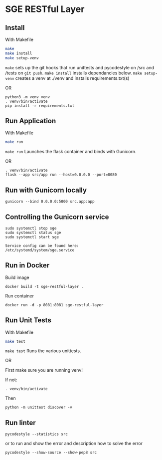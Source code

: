 # SGE RESTful Layer

## Install
With Makefile 
```sh
make
make install
make setup-venv
```
```make``` sets up the git hooks that run unittests and pycodestyle on /src and /tests on ```git push```.
```make install``` installs dependancies below.
```make setup-venv``` creates a venv at ./venv and installs requirements.txt(s)


OR 

```
python3 -m venv venv
. venv/bin/activate
pip install -r requirements.txt
```

## Run Application
With Makefile 
```sh
make run
```
```make run``` Launches the flask container and binds with Gunicorn.

OR

```
. venv/bin/activate
flask --app src/app run --host=0.0.0.0 --port=8080
```

## Run with Gunicorn locally
```
gunicorn --bind 0.0.0.0:5000 src.app:app
```

## Controlling the Gunicorn service
```
sudo systemctl stop sge
sudo systemctl status sge
sudo systemctl start sge

Service config can be found here:
/etc/systemd/system/sge.service
```

## Run in Docker

Build image

```docker build -t sge-restful-layer . ```


Run container

```docker run -d -p 8081:8081 sge-restful-layer ```

## Run Unit Tests

With Makefile 
```sh
make test
```
```make test``` Runs the various unittests.


OR

First make sure you are running venv! 

If not:
```
. venv/bin/activate
```

Then 

```
python -m unittest discover -v
```

## Run linter
```
pycodestyle --statistics src
```
or to run and show the error and description how to solve the error
```
pycodestyle --show-source --show-pep8 src
```

